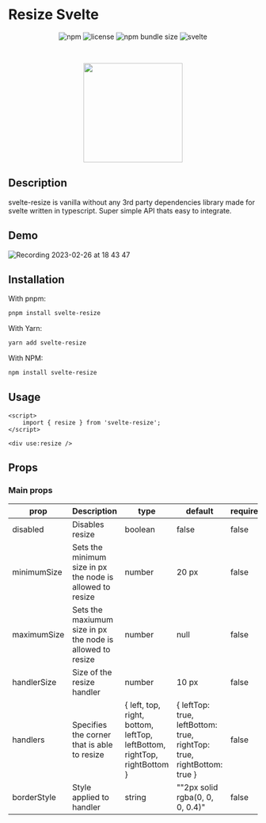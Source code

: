 # Resize Svelte

<p align="center">
<img alt="npm" src="https://img.shields.io/npm/v/svelte-resize?logoColor=red&style=for-the-badge">
  <img alt="license" src="https://img.shields.io/badge/License-MIT-black?style=for-the-badge">
  <img alt="npm bundle size" src="https://img.shields.io/bundlephobia/minzip/svelte-resize?color=brightgreen&style=for-the-badge">
  <img alt="svelte" src="https://img.shields.io/badge/Made-for%20Svelte-red?style=for-the-badge&logo=svelte">
</p>
<br>

<p align="center">
<img src="https://user-images.githubusercontent.com/33371586/221412630-75532820-7067-4a12-be87-ff3fa47aee9d.png" width="200px" />
</p>

## Description

svelte-resize is vanilla without any 3rd party dependencies library made for svelte written in typescript. Super simple API thats easy to integrate.

## Demo

![Recording 2023-02-26 at 18 43 47](https://user-images.githubusercontent.com/33371586/221412647-157d40d9-06cc-459b-9e55-c499aa785158.gif)

## Installation

With pnpm:

```sh
pnpm install svelte-resize
```

With Yarn:

```sh
yarn add svelte-resize
```

With NPM:

```sh
npm install svelte-resize
```

## Usage

```svelte
<script>
	import { resize } from 'svelte-resize';
</script>

<div use:resize />
```

## Props

### Main props

| prop        | Description                                                | type                                                                     | default                                                                | required |
| ----------- | ---------------------------------------------------------- | ------------------------------------------------------------------------ | ---------------------------------------------------------------------- | -------- |
| disabled    | Disables resize                                            | boolean                                                                  | false                                                                  | false    |
| minimumSize | Sets the minimum size in px the node is allowed to resize  | number                                                                   | 20 px                                                                  | false    |
| maximumSize | Sets the maxiumum size in px the node is allowed to resize | number                                                                   | null                                                                   | false    |
| handlerSize | Size of the resize handler                                 | number                                                                   | 10 px                                                                  | false    |
| handlers    | Specifies the corner that is able to resize                | { left, top, right, bottom, leftTop, leftBottom, rightTop, rightBottom } | { leftTop: true, leftBottom: true, rightTop: true, rightBottom: true } | false    |
| borderStyle | Style applied to handler                                   | string                                                                   | ""2px solid rgba(0, 0, 0, 0.4)"                                        | false    |
